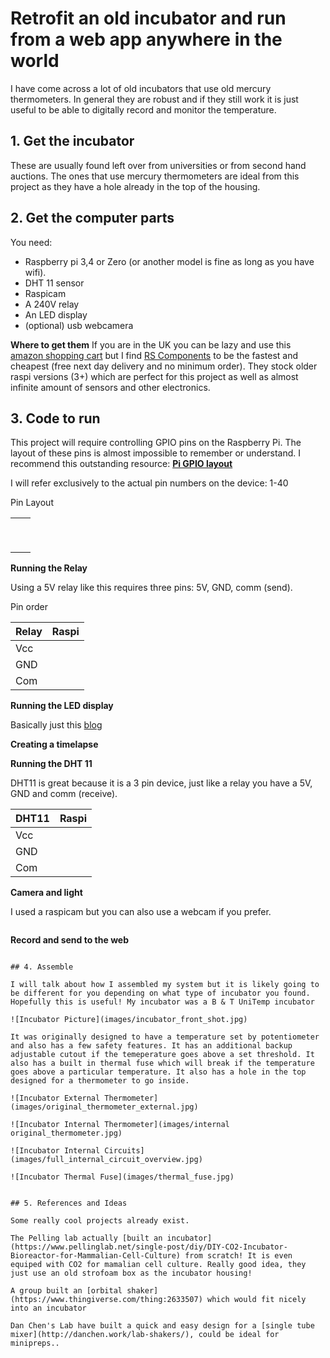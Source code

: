 # Retrofit an old incubator and run from a web app anywhere in the world

I have come across a lot of old incubators that use old mercury thermometers. In general they are robust and if they still work it is just useful to be able to digitally record and monitor the temperature. 

## 1. Get the incubator
These are usually found left over from universities or from second hand auctions. The ones that use mercury thermometers are ideal from this project as they have a hole already in the top of the housing. 

## 2. Get the computer parts
You  need: 
 - Raspberry pi 3,4 or Zero (or another model is fine as long as you have wifi). 
 - DHT 11 sensor
 - Raspicam
 - A 240V relay
 - An LED display
 - (optional) usb webcamera

 **Where to get them**
If you are in the UK you can be lazy and use this [amazon shopping cart](http://amzn.eu/7rWGZtP) but I find [RS Components](https://uk.rs-online.com) to be the fastest and cheapest (free next day delivery and no minimum order). They stock older raspi versions (3+) which are perfect for this project as well as almost infinite amount of sensors and other electronics. 


## 3. Code to run



This project will require controlling GPIO pins on the Raspberry Pi. The layout of these pins is almost impossible to remember or understand. I recommend this outstanding resource: 
**[Pi GPIO layout](https://pinout.xyz/pinout/pin3_gpio2)**

I will refer exclusively to the actual pin numbers on the device: 1-40

Pin Layout

|   |   |
|---|---|
|   |   |
|   |   |
|   |   |
|   |   |
|   |   |
|   |   |
|   |   |
|   |   |
|   |   |

**Running the Relay**

Using a 5V relay like this requires three pins: 5V, GND, comm (send). 

Pin order

| Relay |  Raspi |
|---|---|
| Vcc |   |
| GND |   |
| Com |   |

**Running the LED display**

Basically just this [blog](https://raspi.tv/2015/how-to-drive-a-7-segment-display-directly-on-raspberry-pi-in-python)

**Creating a timelapse**

**Running the DHT 11**

DHT11 is great because it is a 3 pin device, just like a relay you have a 5V, GND and comm (receive). 

| DHT11  |  Raspi |
|---|---|
| Vcc |   |
| GND |   |
| Com |   |

**Camera and light**

I used a raspicam but you can also use a webcam if you prefer.

```
```

**Record and send to the web**

```

## 4. Assemble

I will talk about how I assembled my system but it is likely going to be different for you depending on what type of incubator you found. Hopefully this is useful! My incubator was a B & T UniTemp incubator

![Incubator Picture](images/incubator_front_shot.jpg)

It was originally designed to have a temperature set by potentiometer and also has a few safety features. It has an additional backup adjustable cutout if the temeperature goes above a set threshold. It also has a built in thermal fuse which will break if the temperature goes above a particular temperature. It also has a hole in the top designed for a thermometer to go inside.

![Incubator External Thermometer](images/original_thermometer_external.jpg)

![Incubator Internal Thermometer](images/internal original_thermometer.jpg)

![Incubator Internal Circuits](images/full_internal_circuit_overview.jpg)

![Incubator Thermal Fuse](images/thermal_fuse.jpg)


## 5. References and Ideas

Some really cool projects already exist. 

The Pelling lab actually [built an incubator](https://www.pellinglab.net/single-post/diy/DIY-CO2-Incubator-Bioreactor-for-Mammalian-Cell-Culture) from scratch! It is even equiped with CO2 for mamalian cell culture. Really good idea, they just use an old strofoam box as the incubator housing!

A group built an [orbital shaker](https://www.thingiverse.com/thing:2633507) which would fit nicely into an incubator

Dan Chen's Lab have built a quick and easy design for a [single tube mixer](http://danchen.work/lab-shakers/), could be ideal for minipreps.. 




